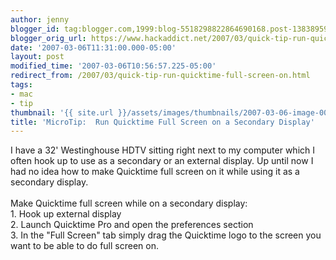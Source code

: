 ```yaml
---
author: jenny
blogger_id: tag:blogger.com,1999:blog-5518298822864690168.post-1383895900825047429
blogger_orig_url: https://www.hackaddict.net/2007/03/quick-tip-run-quicktime-full-screen-on.html
date: '2007-03-06T11:31:00.000-05:00'
layout: post
modified_time: '2007-03-06T10:56:57.225-05:00'
redirect_from: /2007/03/quick-tip-run-quicktime-full-screen-on.html
tags:
- mac
- tip
thumbnail: '{{ site.url }}/assets/images/thumbnails/2007-03-06-image-0000.jpg'
title: 'MicroTip:  Run Quicktime Full Screen on a Secondary Display'
---
```


I have a 32' Westinghouse HDTV sitting right next to my computer which I often hook up to use as a secondary or an external display.  Up until now I had no idea how to make Quicktime full screen on it while using it as a secondary display.<br/><br/>Make Quicktime full screen while on a secondary display:<br/>1.  Hook up external display<br/>2.  Launch Quicktime Pro and open the preferences section<br/>3.  In the "Full Screen" tab simply drag the Quicktime logo to the screen you want to be able to do full screen on.<img alt="" border="0" id="BLOGGER_PHOTO_ID_5038603351796837826" src="{{ site.url }}/assets/images/posts/2007-03-06-image-0000.jpg" style="margin: 0px auto 10px; display: block; text-align: center; "/>